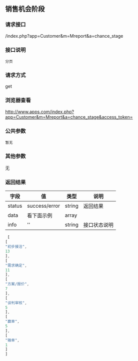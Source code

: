 ## 销售机会阶段
### **请求接口**
/index.php?app=Customer&m=Mreport&a=chance_stage

### **接口说明**
`分页`

### **请求方式**
get

### **浏览器查看**
http://www.apps.com/index.php?app=Customer&m=Mreport&a=chance_stage&access_token=

### **公共参数** 
`暂无`

### **其他参数**
无


### **返回结果**
|字段       |值             |类型    |说明           |
| --------- |--------      |--------|--------       |
|status     |success/error |string |返回结果         |
|data       |看下面示例 | array ||
|info       | '' | string | 接口状态说明  |

``` javascript
 [
[
"初步接洽",
13
],
[
"需求确定",
11
],
[
"方案/报价",
7
],
[
"谈判审核",
5
],
[
"赢单",
5
],
[
"输单",
1
]
]